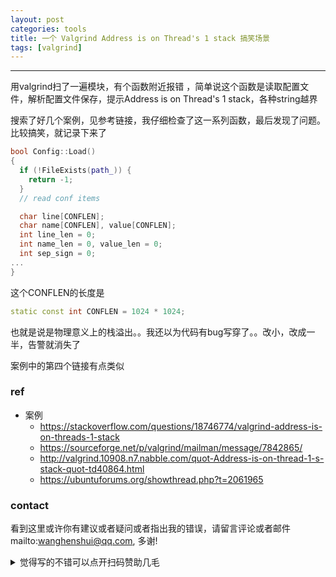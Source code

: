 ```yaml
---
layout: post
categories: tools
title: 一个 Valgrind Address is on Thread's 1 stack 搞笑场景
tags: [valgrind]
---
```


  

---

用valgrind扫了一遍模块，有个函数附近报错 ，简单说这个函数是读取配置文件，解析配置文件保存，提示Address is on Thread's 1 stack，各种string越界

搜索了好几个案例，见参考链接，我仔细检查了这一系列函数，最后发现了问题。比较搞笑，就记录下来了

```c++
bool Config::Load()
{ 
  if (!FileExists(path_)) {
    return -1;
  }
  // read conf items

  char line[CONFLEN];
  char name[CONFLEN], value[CONFLEN];
  int line_len = 0;
  int name_len = 0, value_len = 0;
  int sep_sign = 0;
...
}
```

 这个CONFLEN的长度是

```c++
static const int CONFLEN = 1024 * 1024;
```

也就是说是物理意义上的栈溢出。。我还以为代码有bug写穿了。。改小，改成一半，告警就消失了

案例中的第四个链接有点类似

### ref

- 案例
  - https://stackoverflow.com/questions/18746774/valgrind-address-is-on-threads-1-stack
  - <https://sourceforge.net/p/valgrind/mailman/message/7842865/>
  - <http://valgrind.10908.n7.nabble.com/quot-Address-is-on-thread-1-s-stack-quot-td40864.html>
  - <https://ubuntuforums.org/showthread.php?t=2061965>


### contact

看到这里或许你有建议或者疑问或者指出我的错误，请留言评论或者邮件mailto:wanghenshui@qq.com, 多谢! 
<details>
<summary>觉得写的不错可以点开扫码赞助几毛</summary>
<img src="https://wanghenshui.github.io/assets/wepay.png" alt="微信转账">
</details>
